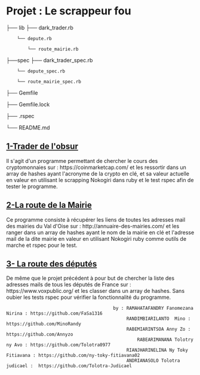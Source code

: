 

<h1>Projet : Le scrappeur fou</h1>


├── lib       	├── dark_trader.rb

   		└── depute.rb

       		└── route_mairie.rb


├──spec 	├── dark_trader_spec.rb
		
		└── depute_spec.rb

		└── route_mairie_spec.rb


├── Gemfile

├── Gemfile.lock

├── .rspec

└── README.md 


<h2><u> 1-Trader de l'obsur </u></h2>

<p>Il s'agit d'un programme permettant de chercher le cours des cryptomonnaies sur : https://coinmarketcap.com/
et les ressortir dans un array de hashes ayant l'acronyme de la crypto en clé, et sa valeur actuelle en valeur en utilisant le scrapping Nokogiri dans ruby et le test rspec afin de tester le programme.</p>

<h2><u>2-La route de la Mairie</u></h2>

<p> Ce programme consiste à récupérer les liens de toutes les adresses mail des mairies du Val d'Oise sur : http://annuaire-des-mairies.com/
et les ranger dans un array de hashes ayant le nom de la mairie en clé et l'adresse mail de la dite mairie en valeur en utilisant Nokogiri ruby comme outils de marche et rspec pour le test.</p>


<h2><u>3- La route des députés</u></h2>

<p> De même que le projet précédent à pour but de chercher la liste des adresses mails de tous les députés de France sur : 
https://www.voxpublic.org/ et les classer dans un array de hashes. Sans oubier les tests rspec pour vérifier la fonctionnalité du programme. </p>



											by : RAMAHATAFANDRY Fanomezana Nirina : https://github.com/FaSa1316 
 											     RANDIMBIARILANTO  Mino : https://github.com/MinoRandy
 											     RABEMIARINTSOA Anny Zo : https://github.com/Annyzo
 										             RABEARIMANANA Tolotry ny Avo : https://github.com/Tolotra0977
 											     RIANJHARINELINA Ny Toky Fitiavana : https://github.com/ny-toky-fitiavana02
											     ANDRIANASOLO Tolotra judicael :  https://github.com/Tolotra-Judicael
